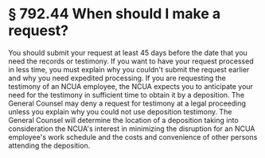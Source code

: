 # § 792.44   When should I make a request?

You should submit your request at least 45 days before the date that you need the records or testimony. If you want to have your request processed in less time, you must explain why you couldn't submit the request earlier and why you need expedited processing. If you are requesting the testimony of an NCUA employee, the NCUA expects you to anticipate your need for the testimony in sufficient time to obtain it by a deposition. The General Counsel may deny a request for testimony at a legal proceeding unless you explain why you could not use deposition testimony. The General Counsel will determine the location of a deposition taking into consideration the NCUA's interest in minimizing the disruption for an NCUA employee's work schedule and the costs and convenience of other persons attending the deposition. 




